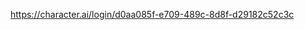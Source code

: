 [https://character.ai/login/d0aa085f-e709-489c-8d8f-d29182c52c3c
](https://character.ai/login/fc097612-417e-4668-9d49-0d8b310ffd2d)
